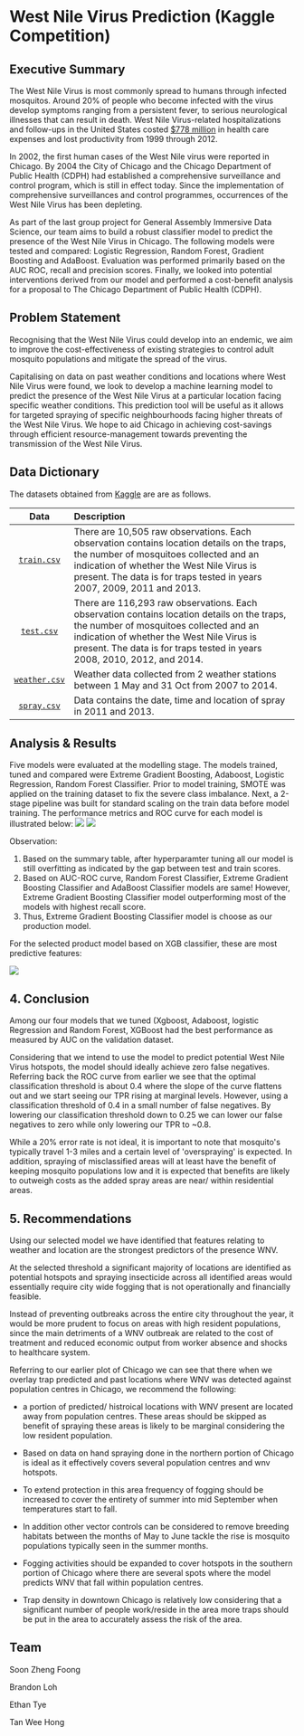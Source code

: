 # West Nile Virus Prediction (Kaggle Competition)

## Executive Summary

The West Nile Virus is most commonly spread to humans through infected mosquitos. Around 20% of people who become infected with the virus develop symptoms ranging from a persistent fever, to serious neurological illnesses that can result in death.
West Nile Virus-related hospitalizations and follow-ups in the United States costed [$778 million](https://www.medicinenet.com/script/main/art.asp?articlekey=176668) in health care expenses and lost productivity from 1999 through 2012.

In 2002, the first human cases of the West Nile virus were reported in Chicago. By 2004 the City of Chicago and the Chicago Department of Public Health (CDPH) had established a comprehensive surveillance and control program, which is still in effect today. Since the implementation of comprehensive surveillances and control programmes, occurrences of the West Nile Virus has been depleting. 

As part of the last group project for General Assembly Immersive Data Science, our team aims to build a robust classifier model to predict the presence of the West Nile Virus in Chicago. The following models were tested and compared: Logistic Regression, Random Forest, Gradient Boosting and AdaBoost. Evaluation was performed primarily based on the AUC ROC, recall and precision scores. Finally, we looked into potential interventions derived from our model and performed a cost-benefit analysis for a proposal to The Chicago Department of Public Health (CDPH). 

## Problem Statement

Recognising that the West Nile Virus could develop into an endemic, we aim to improve the cost-effectiveness of existing strategies to control adult mosquito populations and mitigate the spread of the virus.

Capitalising on data on past weather conditions and locations where West Nile Virus were found, we look to develop a machine learning model to predict the presence of the West Nile Virus at a particular location facing specific weather conditions. This prediction tool will be useful as it allows for targeted spraying of specific neighbourhoods facing higher threats of the West Nile Virus. We hope to aid Chicago in achieving cost-savings through efficient resource-management towards preventing the transmission of the West Nile Virus.

## Data Dictionary

The datasets obtained from [Kaggle](https://www.kaggle.com/c/predict-west-nile-virus/data) are are as follows. 

|Data|Description|
|:---:|:---|
|[`train.csv`](/assets/train.csv)|There are 10,505 raw observations. Each observation contains location details on the traps, the number of mosquitoes collected and an indication of whether the West Nile Virus is present. The data is for traps tested in years 2007, 2009, 2011 and 2013.| 
|[`test.csv`](/assets/test.csv)|There are 116,293 raw observations. Each observation contains location details on the traps, the number of mosquitoes collected and an indication of whether the West Nile Virus is present. The data is for traps tested in years 2008, 2010, 2012, and 2014.| 
|[`weather.csv`](/assets/weather.csv)|Weather data collected from 2 weather stations between 1 May and 31 Oct from 2007 to 2014.|
|[`spray.csv`](/assets/spray.csv)|Data contains the date, time and location of spray in 2011 and 2013.|

## Analysis & Results

Five models were evaluated at the modelling stage. The models trained, tuned and compared were Extreme Gradient Boosting, Adaboost, Logistic Regression, Random Forest Classifier. Prior to model training, SMOTE was applied on the training dataset to fix the severe class imbalance. Next, a 2-stage pipeline was built for standard scaling on the train data before model training.
The performance metrics and ROC curve for each model is illustrated below:
![](image/metrics.png)
![](image/roc.png)

Observation:

1. Based on the summary table, after hyperparamter tuning all our model is still overfitting as indicated by the gap between test and train scores.
2. Based on AUC-ROC curve, Random Forest Classifier, Extreme Gradient Boosting Classifier and AdaBoost Classifier models are same! However, Extreme Gradient Boosting Classifier model outperforming most of the models with highest recall score. 
4. Thus, Extreme Gradient Boosting Classifier model is choose as our production model.
    
For the selected product model based on XGB classifier, these are most predictive features:

![](image/features.png)

## 4. Conclusion

Among our four models that we tuned (Xgboost, Adaboost, logistic Regression and Random Forest, XGBoost had the best performance as measured by AUC on the validation dataset.

Considering that we intend to use the model to predict potential West Nile Virus hotspots, the model should ideally achieve zero false negatives. Referring back the ROC curve from earlier we see that the optimal classification threshold is about 0.4 where the slope of the curve flattens out and we start seeing our TPR rising at marginal levels. However, using a classification threshold of 0.4 in a small number of false negatives. By lowering our classification threshold down to 0.25 we can lower our false negatives to zero while only lowering our TPR to ~0.8.

While a 20% error rate is not ideal, it is important to note that mosquito's typically travel 1-3 miles and a certain level of 'overspraying' is expected. In addition, spraying of misclassified areas will at least have the benefit of keeping mosquito populations low and it is expected that benefits are likely to outweigh costs as the added spray areas are near/ within residential areas.

## 5. Recommendations

Using our selected model we have identified that features relating to weather and location are the strongest predictors of the presence WNV.

At the selected threshold a significant majority of locations are identified as potential hotspots and spraying insecticide across all identified areas would essentially require city wide fogging that is not operationally and financially feasible.

Instead of preventing outbreaks across the entire city throughout the year, it would be more prudent to focus on areas with high resident populations, since the main detriments of a WNV outbreak are related to the cost of treatment and reduced economic output from worker absence and shocks to healthcare system.

Referring to our earlier plot of Chicago we can see that there when we overlay trap predicted and past locations where WNV was detected against population centres in Chicago, we recommend the following:

- a portion of predicted/ histroical locations with WNV present are located away from population centres. These areas should be skipped as benefit of spraying these areas is likely to be marginal considering the low resident population.

- Based on data on hand spraying done in the northern portion of Chicago is ideal as it effectively covers several population centres and wnv hotspots.

- To extend protection in this area frequency of fogging should be increased to cover the entirety of summer into mid September when temperatures start to fall.

- In addition other vector controls can be considered to remove breeding habitats between the months of May to June tackle the rise is mosquito populations typically seen in the summer months.

- Fogging activities should be expanded to cover hotspots in the southern portion of Chicago where there are several spots where the model predicts WNV that fall within population centres.

- Trap density in downtown Chicago is relatively low considering that a significant number of people work/reside in the area more traps should be put in the area to accurately assess the risk of the area.


## Team

Soon Zheng Foong

Brandon Loh

Ethan Tye

Tan Wee Hong 